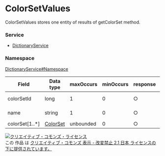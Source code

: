 # ColorSetValues
ColorSetValues stores one entity of results of getColorSet method.
### Service
+ [DictionaryService](../../services/DictionaryService.md)

### Namespace
[DictionaryService#Namespace](../../services/DictionaryService.md#namespace)

| Field | Data type | maxOccurs | minOccurs | response | add | set | remove | Description | 
|---|---|---|---|---|---|---|---|---|
| colorSetId| long| 1| 0| ○| Ignore| Ignore| Ignore| Color set ID. |
| name| string| 1| 0| ○| Ignore| Ignore| Ignore| Colors set name. |
| colorSet[1..*]| <a href="./ColorSet.md">ColorSet</a>| unbounded| 0| ○| Ignore| Ignore| Ignore| Color set. |

<a rel="license" href="http://creativecommons.org/licenses/by-nd/2.1/jp/"><img alt="クリエイティブ・コモンズ・ライセンス" style="border-width:0" src="https://i.creativecommons.org/l/by-nd/2.1/jp/88x31.png" /></a><br />この 作品 は <a rel="license" href="http://creativecommons.org/licenses/by-nd/2.1/jp/">クリエイティブ・コモンズ 表示 - 改変禁止 2.1 日本 ライセンスの下に提供されています。</a>
